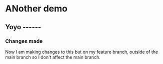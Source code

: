 # ANother demo

## Yoyo ------

### Changes made

Now I am making changes to this but on my feature branch, outside of the main branch so I don't affect the main branch.
